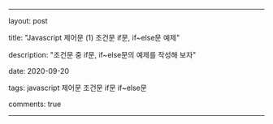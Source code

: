 ---

layout: post

title: "Javascript 제어문 (1) 조건문 if문, if~else문 예제"

description: "조건문 중 if문, if~else문의 예제를 작성해 보자"

date: 2020-09-20

tags: javascript 제어문 조건문 if문 if~else문

comments: true

---